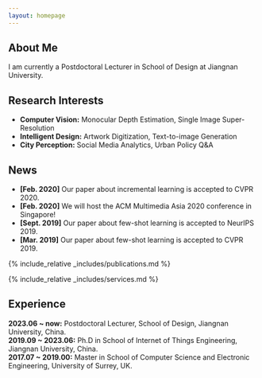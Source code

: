 ```yaml
---
layout: homepage
---
```


## About Me

I am currently a Postdoctoral Lecturer in School of Design at Jiangnan University. 

## Research Interests

- **Computer Vision:** Monocular Depth Estimation, Single Image Super-Resolution
- **Intelligent Design:** Artwork Digitization, Text-to-image Generation
- **City Perception:** Social Media Analytics, Urban Policy Q&A

## News

- **[Feb. 2020]** Our paper about incremental learning is accepted to CVPR 2020.
- **[Feb. 2020]** We will host the ACM Multimedia Asia 2020 conference in Singapore!
- **[Sept. 2019]** Our paper about few-shot learning is accepted to NeurIPS 2019.
- **[Mar. 2019]** Our paper about few-shot learning is accepted to CVPR 2019.

{% include_relative _includes/publications.md %}

{% include_relative _includes/services.md %}


## Experience

**2023.06 ~ now:** Postdoctoral Lecturer, School of Design, Jiangnan University, China.  
**2019.09 ~ 2023.06:** Ph.D in School of Internet of Things Engineering, Jiangnan University, China.  
**2017.07 ~ 2019.00:** Master in School of Computer Science and Electronic Engineering, University of Surrey, UK.

